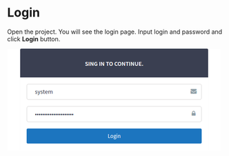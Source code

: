 # Login

Open the project. You will see the login page. Input login and password and click **Login** button.


![](/assets/charidy-admin-user-guide/image10.png)